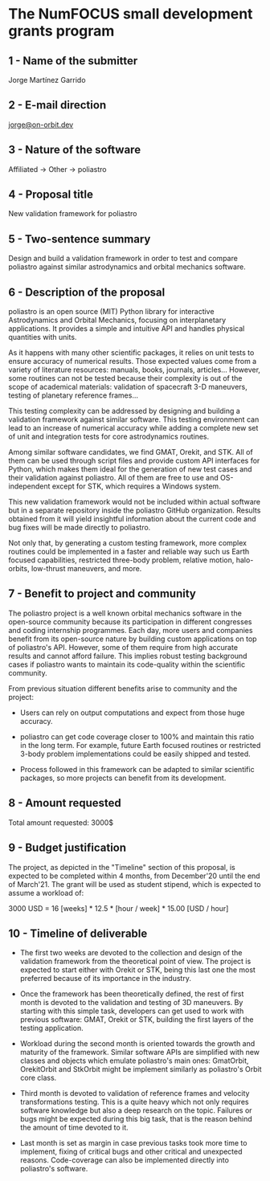 The NumFOCUS small development grants program
=============================================

1 - Name of the submitter
---------------------

Jorge Martínez Garrido


2 - E-mail direction
--------------------

jorge@on-orbit.dev


3 - Nature of the software
--------------------------

Affiliated -> Other -> poliastro


4 - Proposal title
------------------

New validation framework for poliastro


5 - Two-sentence summary
------------------------

Design and build a validation framework in order to test and compare poliastro
against similar astrodynamics and orbital mechanics software.


6 - Description of the proposal
-------------------------------

poliastro is an open source (MIT) Python library for interactive
Astrodynamics and Orbital Mechanics, focusing on interplanetary applications. It
provides a simple and intuitive API and handles physical quantities with units.

As it happens with many other scientific packages, it relies on unit tests to
ensure accuracy of numerical results. Those expected values come from a variety
of literature resources: manuals, books, journals, articles... However, some
routines can not be tested because their complexity is out of the scope of
academical materials: validation of spacecraft 3-D maneuvers, testing of
planetary reference frames...

This testing complexity can be addressed by designing and building a validation framework
against similar software. This testing environment can lead to an increase
of numerical accuracy while adding a complete new set of unit and integration tests for core
astrodynamics routines.
 
Among similar software candidates, we find GMAT, Orekit, and STK. All of
them can be used through script files and provide custom API interfaces for
Python, which makes them ideal for the generation of new test cases and their
validation against poliastro.
All of them are free to use and OS-independent except for STK, which
requires a Windows system.

This new validation framework would not be included within actual software but
in a separate repository inside the poliastro GitHub organization.
Results obtained from it will yield insightful information about the current code
and bug fixes will be made directly to poliastro.

Not only that, by generating a custom testing framework, more complex routines
could be implemented in a faster and reliable way such us Earth focused
capabilities, restricted three-body problem, relative motion, halo-orbits,
low-thrust maneuvers, and more.


7 - Benefit to project and community
-------------------------------------

The poliastro project is a well known orbital mechanics software in the
open-source community because its participation in different congresses and coding
internship programmes. Each day, more users and companies benefit from its open-source
nature by building custom applications on top of poliastro's API. However, some
of them require from high accurate results and cannot afford failure. This
implies robust testing background cases if poliastro wants to maintain its
code-quality within the scientific community.

From previous situation different benefits arise to community and the project:

- Users can rely on output computations and expect from those huge accuracy.

- poliastro can get code coverage closer to 100% and maintain this ratio in
  the long term. For example, future
  Earth focused routines or restricted 3-body problem implementations could be
  easily shipped and tested. 

- Process followed in this framework can be adapted to similar scientific
  packages, so more projects can benefit from its development.


8 - Amount requested
--------------------

Total amount requested: 3000$


9 - Budget justification
------------------------

The project, as depicted in the "Timeline" section of this proposal, is expected
to be completed within 4 months, from December'20 until the end of March'21. The
grant will be used as student stipend, which is expected to assume a workload
of:

3000 USD = 16 [weeks] * 12.5 * [hour / week] * 15.00 [USD / hour]


10 - Timeline of deliverable
-----------------------------

* The first two weeks are devoted to the collection and design of the validation
  framework from the theoretical point of view. The project is expected to start
  either with Orekit or STK, being this last one the most preferred because of
  its importance in the industry.

* Once the framework has been theoretically defined, the rest of first month is
  devoted to the validation and testing of 3D maneuvers. By starting with this
  simple task, developers can get used to work with previous software: GMAT,
  Orekit or STK, building the first layers of the testing application.

* Workload during the second month is oriented towards the growth and maturity
  of the framework. Similar software APIs are simplified with new classes and
  objects which emulate poliastro's main ones: GmatOrbit, OrekitOrbit and
  StkOrbit might be implement similarly as poliastro's Orbit core class. 

* Third month is devoted to validation of reference frames and velocity
  transformations testing. This is a quite heavy which not only requires
  software knowledge but also a deep research on the topic. Failures or bugs might
  be expected during this big task, that is the reason behind the amount of time
  devoted to it.

* Last month is set as margin in case previous tasks took more time to
  implement, fixing of critical bugs and other critical and unexpected reasons.
  Code-coverage can also be implemented directly into poliastro's software.

